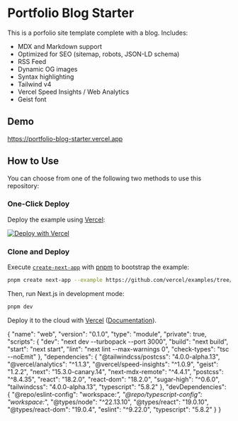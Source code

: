 # Portfolio Blog Starter

This is a porfolio site template complete with a blog. Includes:

- MDX and Markdown support
- Optimized for SEO (sitemap, robots, JSON-LD schema)
- RSS Feed
- Dynamic OG images
- Syntax highlighting
- Tailwind v4
- Vercel Speed Insights / Web Analytics
- Geist font

## Demo

https://portfolio-blog-starter.vercel.app

## How to Use

You can choose from one of the following two methods to use this repository:

### One-Click Deploy

Deploy the example using [Vercel](https://vercel.com?utm_source=github&utm_medium=readme&utm_campaign=vercel-examples):

[![Deploy with Vercel](https://vercel.com/button)](https://vercel.com/new/clone?repository-url=https://github.com/vercel/examples/tree/main/solutions/blog&project-name=blog&repository-name=blog)

### Clone and Deploy

Execute [`create-next-app`](https://github.com/vercel/next.js/tree/canary/packages/create-next-app) with [pnpm](https://pnpm.io/installation) to bootstrap the example:

```bash
pnpm create next-app --example https://github.com/vercel/examples/tree/main/solutions/blog blog
```

Then, run Next.js in development mode:

```bash
pnpm dev
```

Deploy it to the cloud with [Vercel](https://vercel.com/templates) ([Documentation](https://nextjs.org/docs/app/building-your-application/deploying)).

{
"name": "web",
"version": "0.1.0",
"type": "module",
"private": true,
"scripts": {
"dev": "next dev --turbopack --port 3000",
"build": "next build",
"start": "next start",
"lint": "next lint --max-warnings 0",
"check-types": "tsc --noEmit"
},
"dependencies": {
"@tailwindcss/postcss": "4.0.0-alpha.13",
"@vercel/analytics": "^1.1.3",
"@vercel/speed-insights": "^1.0.9",
"geist": "1.2.2",
"next": "15.3.0-canary.14",
"next-mdx-remote": "^4.4.1",
"postcss": "^8.4.35",
"react": "18.2.0",
"react-dom": "18.2.0",
"sugar-high": "^0.6.0",
"tailwindcss": "4.0.0-alpha.13",
"typescript": "5.8.2"
},
"devDependencies": {
"@repo/eslint-config": "workspace:_",
"@repo/typescript-config": "workspace:_",
"@types/node": "^22.13.10",
"@types/react": "19.0.10",
"@types/react-dom": "19.0.4",
"eslint": "^9.22.0",
"typescript": "5.8.2"
}
}
